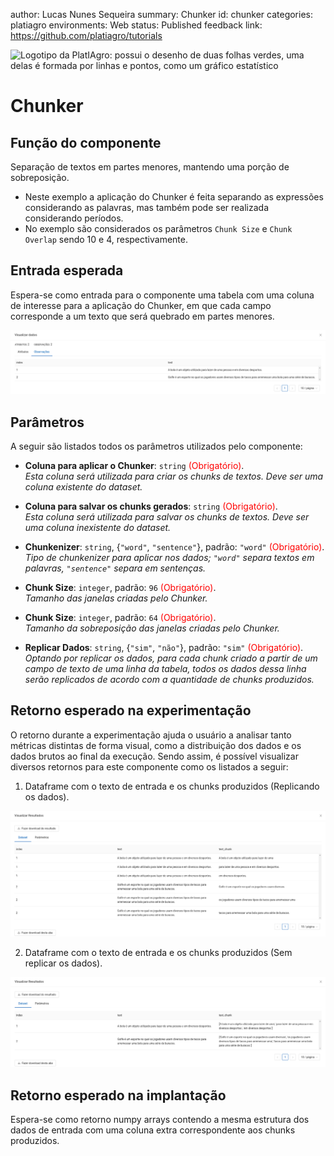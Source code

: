 author: Lucas Nunes Sequeira
summary: Chunker
id: chunker
categories: platiagro
environments: Web
status: Published
feedback link: https://github.com/platiagro/tutorials


![Logotipo da PlatIAgro: possui o desenho de duas folhas verdes, uma delas é formada por linhas e pontos, como um gráfico estatístico](img/logo.png)


# Chunker

## Função do componente

Separação de textos em partes menores, mantendo uma porção de sobreposição.

* Neste exemplo a aplicação do Chunker é feita separando as expressões considerando as palavras, mas também pode ser realizada considerando períodos.
* No exemplo são considerados os parâmetros `Chunk Size` e `Chunk Overlap` sendo 10 e 4, respectivamente.

## Entrada esperada

Espera-se como entrada para o componente uma tabela com uma coluna de interesse para a aplicação do Chunker, em que cada campo corresponde a um texto que será quebrado em partes menores.

<img src="img/chunker/input_dataset.png" width="800">

## Parâmetros

A seguir são listados todos os parâmetros utilizados pelo componente:

- **Coluna para aplicar o Chunker**: `string` <span style="color:red">(Obrigatório)</span>.<br>
<em>Esta coluna será utilizada para criar os chunks de textos. Deve ser uma coluna existente do dataset.</em>

- **Coluna para salvar os chunks gerados**: `string` <span style="color:red">(Obrigatório)</span>.<br>
<em>Esta coluna será utilizada para salvar os chunks de textos. Deve ser uma coluna inexistente do dataset.</em>

- **Chunkenizer**: `string`, {`"word"`, `"sentence"`}, padrão: `"word"` <span style="color:red">(Obrigatório)</span>.<br>
<em>Tipo de chunkenizer para aplicar nos dados; `"word"` separa textos em palavras, `"sentence"` separa em sentenças.</em>

- **Chunk Size**: `integer`, padrão: `96` <span style="color:red">(Obrigatório)</span>.<br>
<em>Tamanho das janelas criadas pelo Chunker.</em>

- **Chunk Size**: `integer`, padrão: `64` <span style="color:red">(Obrigatório)</span>.<br>
<em>Tamanho da sobreposição das janelas criadas pelo Chunker.</em>

- **Replicar Dados**: `string`, {`"sim"`, `"não"`}, padrão: `"sim"` <span style="color:red">(Obrigatório)</span>.<br>
<em>Optando por replicar os dados, para cada chunk criado a partir de um campo de texto de uma linha da tabela, todos os dados dessa linha serão replicados de acordo com a quantidade de chunks produzidos.</em>

## Retorno esperado na experimentação

O retorno durante a experimentação ajuda o usuário a analisar tanto métricas distintas de forma visual, como a distribuição dos dados e os dados brutos ao final da execução. Sendo assim, é possível visualizar diversos retornos para este componente como os listados a seguir:

1. Dataframe com o texto de entrada e os chunks produzidos (Replicando os dados).

<img src="img/chunker/output_dataset_1.png" width="800">

2. Dataframe com o texto de entrada e os chunks produzidos (Sem replicar os dados).

<img src="img/chunker/output_dataset_2.png" width="800">

## Retorno esperado na implantação

Espera-se como retorno numpy arrays contendo a mesma estrutura dos dados de entrada com uma coluna extra correspondente aos chunks produzidos.
